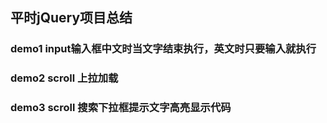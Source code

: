 ## 平时jQuery项目总结

### demo1 input输入框中文时当文字结束执行，英文时只要输入就执行
### demo2 scroll 上拉加载
### demo3 scroll 搜索下拉框提示文字高亮显示代码